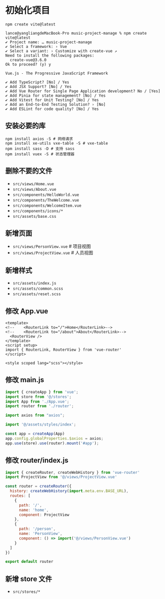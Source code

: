 # 初始化项目

```shell
npm create vite@latest
```

```shell
lance@yangliangdeMacBook-Pro music-project-manage % npm create vite@latest
✔ Project name: … music-project-manage
✔ Select a framework: › Vue
✔ Select a variant: › Customize with create-vue ↗
Need to install the following packages:
  create-vue@3.6.0
Ok to proceed? (y) y

Vue.js - The Progressive JavaScript Framework

✔ Add TypeScript? [No] / Yes
✔ Add JSX Support? [No] / Yes
✔ Add Vue Router for Single Page Application development? No / [Yes]
✔ Add Pinia for state management? [No] / Yes
✔ Add Vitest for Unit Testing? [No] / Yes
✔ Add an End-to-End Testing Solution? › [No]
✔ Add ESLint for code quality? [No] / Yes
```

## 安装必要的库

```shell
npm install axios -S # 网络请求
npm install xe-utils vxe-table -S # vxe-table
npm install sass -D # 支持 sass
npm install vuex -S # 状态管理器
```

## 删除不要的文件

- `src/views/Home.vue`
- `src/views/About.vue`
- `src/components/HelloWorld.vue`
- `src/components/TheWelcome.vue`
- `src/components/WelcomeItem.vue`
- `src/components/icons/*`
- `src/assets/base.css`

## 新增页面

- `src/views/PersonView.vue` # 项目视图
- `src/views/ProjectView.vue` # 人员视图

## 新增样式

- `src/assets/index.js`
- `src/assets/common.scss`
- `src/assets/reset.scss`

## 修改 App.vue

```vue
<template>
<!--    <RouterLink to="/">Home</RouterLink>-->
<!--    <RouterLink to="/about">About</RouterLink>-->
  <RouterView />
</template>
<script setup>
import { RouterLink, RouterView } from 'vue-router'
</script>

<style scoped lang="scss"></style>
```

## 修改 main.js

```js
import { createApp } from 'vue';
import store from '@/stores';
import App from './App.vue';
import router from './router';

import axios from "axios";

import '@/assets/styles/index';

const app = createApp(App)
app.config.globalProperties.$axios = axios;
app.use(store).use(router).mount('#app');
```

## 修改 router/index.js

```js
import { createRouter, createWebHistory } from 'vue-router'
import ProjectView from '@/views/ProjectView.vue'

const router = createRouter({
  history: createWebHistory(import.meta.env.BASE_URL),
  routes: [
    {
      path: '/',
      name: 'home',
      component: ProjectView
    },
    {
      path: '/person',
      name: 'PersonView',
      component: () => import('@/views/PersonView.vue')
    }
  ]
})

export default router
```

## 新增 store 文件

- `src/stores/*`